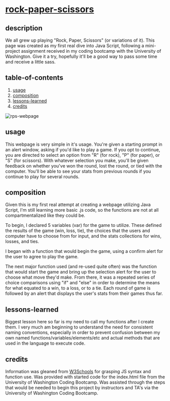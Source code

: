 # [rock-paper-scissors](https://lindslewis.github.io/rock-paper-scissors/)

## description
We all grew up playing "Rock, Paper, Scissors" (or variations of it). This page was created as my first real dive into Java Script, following a mini-project assignment received in my coding bootcamp with the University of Washington. 
Give it a try, hopefully it'll be a good way to pass some time and receive a little sass.

## table-of-contents
1. [usage](##usage)
2. [composition](##composition)
3. [lessons-learned](##lessons-learned)
4. [credits](##credits)

 ![rps-webpage](https://user-images.githubusercontent.com/104105172/175758031-b429b149-88fe-4d98-9db1-0f6514c12f24.jpg)
 
## usage
This webpage is very simple in it's usage. You're given a starting prompt in an alert window, asking if you'd like to play a game. If you opt to continue, you are directed to select an option from "R" (for rock), "P" (for paper), or "S" (for scissors). With whatever selection you make, you'll be given feedback on whether you've won the round, lost the round, or tied with the computer. You'll be able to see your stats from previous rounds if you continue to play for several rounds.

## composition
Given this is my first real attempt at creating a webpage utilizing Java Script, I'm still learning more basic .js code, so the functions are not at all compartmentalized like they could be. 

To begin, I declared 5 variables (var) for the game to utilize. These defined the results of the game (win, loss, tie), the choices that the users and computer have to choose from for input, and the stats collections for wins, losses, and ties. 

I began with a function that would begin the game, using a confirm alert for the user to agree to play the game. 

The next major function used (and re-used quite often) was the function that would start the game and bring up the selection alert for the user to choose what move they'd make.  From there, it was a repeated series of choice comparisons using "if" and "else" in order to determine the means for what equated to a win, to a loss, or to a tie. 
Each round of game is followed by an alert that displays the user's stats from their games thus far.

## lessons-learned
Biggest lesson here so far is my need to call my functions after I create them. I very much am beginning to understand the need for consistent naming conventions, especially in order to prevent confusion between my own named functions/variables/elements/etc and actual methods that are used in the language to execute code.

## credits
Information was gleaned from [W3Schools](https://www.w3schools.com/default.asp) for grasping JS syntax and function use.
Was provided with started code for the index.html file from the University of Washington Coding Bootcamp.
Was assisted through the steps that would be needed to begin this project by instructors and TA's via the University of Washington Coding Bootcamp.

